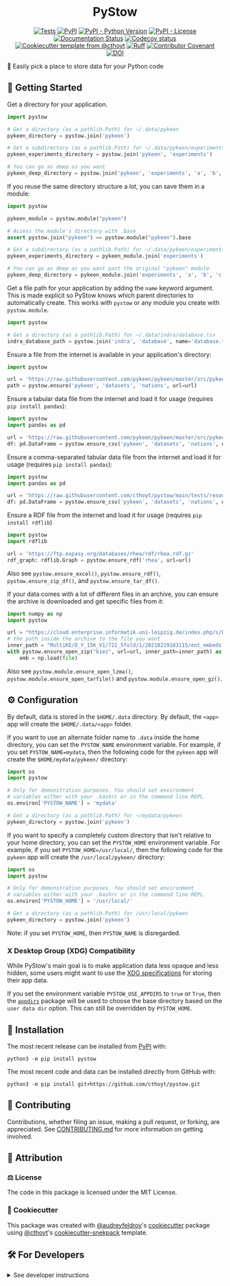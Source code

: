 <h1 align="center">
  PyStow
</h1>

<p align="center">
    <a href="https://github.com/cthoyt/pystow/actions/workflows/tests.yml">
        <img alt="Tests" src="https://github.com/cthoyt/pystow/actions/workflows/tests.yml/badge.svg" /></a>
    <a href="https://pypi.org/project/pystow">
        <img alt="PyPI" src="https://img.shields.io/pypi/v/pystow" /></a>
    <a href="https://pypi.org/project/pystow">
        <img alt="PyPI - Python Version" src="https://img.shields.io/pypi/pyversions/pystow" /></a>
    <a href="https://github.com/cthoyt/pystow/blob/main/LICENSE">
        <img alt="PyPI - License" src="https://img.shields.io/pypi/l/pystow" /></a>
    <a href='https://pystow.readthedocs.io/en/latest/?badge=latest'>
        <img src='https://readthedocs.org/projects/pystow/badge/?version=latest' alt='Documentation Status' /></a>
    <a href="https://codecov.io/gh/cthoyt/pystow/branch/main">
        <img src="https://codecov.io/gh/cthoyt/pystow/branch/main/graph/badge.svg" alt="Codecov status" /></a>  
    <a href="https://github.com/cthoyt/cookiecutter-python-package">
        <img alt="Cookiecutter template from @cthoyt" src="https://img.shields.io/badge/Cookiecutter-snekpack-blue" /></a>
    <a href="https://github.com/astral-sh/ruff">
        <img src="https://img.shields.io/endpoint?url=https://raw.githubusercontent.com/astral-sh/ruff/main/assets/badge/v2.json" alt="Ruff" style="max-width:100%;"></a>
    <a href="https://github.com/cthoyt/pystow/blob/main/.github/CODE_OF_CONDUCT.md">
        <img src="https://img.shields.io/badge/Contributor%20Covenant-2.1-4baaaa.svg" alt="Contributor Covenant"/></a>
    <a href="https://zenodo.org/badge/latestdoi/318194121">
        <img src="https://zenodo.org/badge/318194121.svg" alt="DOI"></a>
</p>

👜 Easily pick a place to store data for your Python code

## 💪 Getting Started

Get a directory for your application.

```python
import pystow

# Get a directory (as a pathlib.Path) for ~/.data/pykeen
pykeen_directory = pystow.join('pykeen')

# Get a subdirectory (as a pathlib.Path) for ~/.data/pykeen/experiments
pykeen_experiments_directory = pystow.join('pykeen', 'experiments')

# You can go as deep as you want
pykeen_deep_directory = pystow.join('pykeen', 'experiments', 'a', 'b', 'c')
```

If you reuse the same directory structure a lot, you can save them in a module:

```python
import pystow

pykeen_module = pystow.module("pykeen")

# Access the module's directory with .base
assert pystow.join("pykeen") == pystow.module("pykeen").base

# Get a subdirectory (as a pathlib.Path) for ~/.data/pykeen/experiments
pykeen_experiments_directory = pykeen_module.join('experiments')

# You can go as deep as you want past the original "pykeen" module
pykeen_deep_directory = pykeen_module.join('experiments', 'a', 'b', 'c')
```

Get a file path for your application by adding the `name` keyword argument. This is made explicit so PyStow knows which
parent directories to automatically create. This works with `pystow` or any module you create with `pystow.module`.

```python
import pystow

# Get a directory (as a pathlib.Path) for ~/.data/indra/database.tsv
indra_database_path = pystow.join('indra', 'database', name='database.tsv')
```

Ensure a file from the internet is available in your application's directory:

```python
import pystow

url = 'https://raw.githubusercontent.com/pykeen/pykeen/master/src/pykeen/datasets/nations/test.txt'
path = pystow.ensure('pykeen', 'datasets', 'nations', url=url)
```

Ensure a tabular data file from the internet and load it for usage (requires `pip install pandas`):

```python
import pystow
import pandas as pd

url = 'https://raw.githubusercontent.com/pykeen/pykeen/master/src/pykeen/datasets/nations/test.txt'
df: pd.DataFrame = pystow.ensure_csv('pykeen', 'datasets', 'nations', url=url)
```

Ensure a comma-separated tabular data file from the internet and load it for usage (requires `pip install pandas`):

```python
import pystow
import pandas as pd

url = 'https://raw.githubusercontent.com/cthoyt/pystow/main/tests/resources/test_1.csv'
df: pd.DataFrame = pystow.ensure_csv('pykeen', 'datasets', 'nations', url=url, read_csv_kwargs=dict(sep=","))
```

Ensure a RDF file from the internet and load it for usage (requires `pip install rdflib`)

```python
import pystow
import rdflib

url = 'https://ftp.expasy.org/databases/rhea/rdf/rhea.rdf.gz'
rdf_graph: rdflib.Graph = pystow.ensure_rdf('rhea', url=url)
```

Also see `pystow.ensure_excel()`, `pystow.ensure_rdf()`, `pystow.ensure_zip_df()`, and `pystow.ensure_tar_df()`.

If your data comes with a lot of different files in an archive,
you can ensure the archive is downloaded and get specific files from it:

```python
import numpy as np
import pystow

url = "https://cloud.enterprise.informatik.uni-leipzig.de/index.php/s/LHPbMCre7SLqajB/download/MultiKE_D_Y_15K_V1.zip"
# the path inside the archive to the file you want
inner_path = "MultiKE/D_Y_15K_V1/721_5fold/1/20210219183115/ent_embeds.npy"
with pystow.ensure_open_zip("kiez", url=url, inner_path=inner_path) as file:
    emb = np.load(file)
```

Also see `pystow.module.ensure_open_lzma()`, `pystow.module.ensure_open_tarfile()` and `pystow.module.ensure_open_gz()`.

## ⚙️️ Configuration

By default, data is stored in the `$HOME/.data` directory. By default, the `<app>` app will create the
`$HOME/.data/<app>` folder.

If you want to use an alternate folder name to `.data` inside the home directory, you can set the `PYSTOW_NAME`
environment variable. For example, if you set `PYSTOW_NAME=mydata`, then the following code for the `pykeen` app will
create the `$HOME/mydata/pykeen/` directory:

```python
import os
import pystow

# Only for demonstration purposes. You should set environment
# variables either with your .bashrc or in the command line REPL.
os.environ['PYSTOW_NAME'] = 'mydata'

# Get a directory (as a pathlib.Path) for ~/mydata/pykeen
pykeen_directory = pystow.join('pykeen')
```

If you want to specify a completely custom directory that isn't relative to your home directory, you can set
the `PYSTOW_HOME` environment variable. For example, if you set `PYSTOW_HOME=/usr/local/`, then the following code for
the `pykeen` app will create the `/usr/local/pykeen/` directory:

```python
import os
import pystow

# Only for demonstration purposes. You should set environment
# variables either with your .bashrc or in the command line REPL.
os.environ['PYSTOW_HOME'] = '/usr/local/'

# Get a directory (as a pathlib.Path) for /usr/local/pykeen
pykeen_directory = pystow.join('pykeen')
```

Note: if you set `PYSTOW_HOME`, then `PYSTOW_NAME` is disregarded.

### X Desktop Group (XDG) Compatibility

While PyStow's main goal is to make application data less opaque and less
hidden, some users might want to use the
[XDG specifications](http://standards.freedesktop.org/basedir-spec/basedir-spec-latest.html)
for storing their app data.

If you set the environment variable  `PYSTOW_USE_APPDIRS` to `true` or `True`, then the
[`appdirs`](https://pypi.org/project/appdirs/) package will be used to choose
the base directory based on the `user data dir` option. This can still be
overridden by `PYSTOW_HOME`.

## 🚀 Installation

The most recent release can be installed from
[PyPI](https://pypi.org/project/pystow/) with:

```console
python3 -m pip install pystow
```

The most recent code and data can be installed directly from GitHub with:

```console
python3 -m pip install git+https://github.com/cthoyt/pystow.git
```

## 👐 Contributing

Contributions, whether filing an issue, making a pull request, or forking, are appreciated. See
[CONTRIBUTING.md](https://github.com/cthoyt/pystow/blob/master/.github/CONTRIBUTING.md)
for more information on getting involved.

## 👋 Attribution

### ⚖️ License

The code in this package is licensed under the MIT License.

### 🍪 Cookiecutter

This package was created with [@audreyfeldroy](https://github.com/audreyfeldroy)'s
[cookiecutter](https://github.com/cookiecutter/cookiecutter) package using [@cthoyt](https://github.com/cthoyt)'s
[cookiecutter-snekpack](https://github.com/cthoyt/cookiecutter-snekpack) template.

## 🛠️ For Developers

<details>
  <summary>See developer instructions</summary>

The final section of the README is for if you want to get involved by making a code contribution.

### Development Installation

To install in development mode, use the following:

```console
git clone git+https://github.com/cthoyt/pystow.git
cd pystow
python3 -m pip install -e .
```

### Updating Package Boilerplate

This project uses `cruft` to keep boilerplate (i.e., configuration, contribution guidelines, documentation
configuration)
up-to-date with the upstream cookiecutter package. Update with the following:

```console
python3 -m pip install cruft
cruft update
```

More info on Cruft's update command is
available [here](https://github.com/cruft/cruft?tab=readme-ov-file#updating-a-project).

### 🥼 Testing

After cloning the repository and installing `tox` with
`python3 -m pip install tox tox-uv`,
the unit tests in the `tests/` folder can be run reproducibly with:

```console
tox -e py
```

Additionally, these tests are automatically re-run with each commit in a
[GitHub Action](https://github.com/cthoyt/pystow/actions?query=workflow%3ATests).

### 📖 Building the Documentation

The documentation can be built locally using the following:

```console
git clone git+https://github.com/cthoyt/pystow.git
cd pystow
tox -e docs
open docs/build/html/index.html
```

The documentation automatically installs the package as well as the `docs`
extra specified in the [`pyproject.toml`](pyproject.toml). `sphinx` plugins
like `texext` can be added there. Additionally, they need to be added to the
`extensions` list in [`docs/source/conf.py`](docs/source/conf.py).

The documentation can be deployed to [ReadTheDocs](https://readthedocs.io) using
[this guide](https://docs.readthedocs.io/en/stable/intro/import-guide.html).
The [`.readthedocs.yml`](.readthedocs.yml) YAML file contains all the configuration you'll need.
You can also set up continuous integration on GitHub to check not only that
Sphinx can build the documentation in an isolated environment (i.e., with `tox -e docs-test`)
but also that [ReadTheDocs can build it too](https://docs.readthedocs.io/en/stable/pull-requests.html).

#### Configuring ReadTheDocs

1. Log in to ReadTheDocs with your GitHub account to install the integration
   at https://readthedocs.org/accounts/login/?next=/dashboard/
2. Import your project by navigating to https://readthedocs.org/dashboard/import then clicking the plus icon next to
   your repository
3. You can rename the repository on the next screen using a more stylized name (i.e., with spaces and capital letters)
4. Click next, and you're good to go!

### 📦 Making a Release

#### Configuring Zenodo

[Zenodo](https://zenodo.org) is a long-term archival system that assigns a DOI to each release of your package.

1. Log in to Zenodo via GitHub with this link: https://zenodo.org/oauth/login/github/?next=%2F. This brings you to a
   page that lists all of your organizations and asks you to approve installing the Zenodo app on GitHub. Click "grant"
   next to any organizations you want to enable the integration for, then click the big green "approve" button. This
   step only needs to be done once.
2. Navigate to https://zenodo.org/account/settings/github/, which lists all of your GitHub repositories (both in your
   username and any organizations you enabled). Click the on/off toggle for any relevant repositories. When you make
   a new repository, you'll have to come back to this

After these steps, you're ready to go! After you make "release" on GitHub (steps for this are below), you can navigate
to https://zenodo.org/account/settings/github/repository/cthoyt/pystow
to see the DOI for the release and link to the Zenodo record for it.

#### Registering with the Python Package Index (PyPI)

You only have to do the following steps once.

1. Register for an account on the [Python Package Index (PyPI)](https://pypi.org/account/register)
2. Navigate to https://pypi.org/manage/account and make sure you have verified your email address. A verification email
   might not have been sent by default, so you might have to click the "options" dropdown next to your address to get to
   the "re-send verification email" button
3. 2-Factor authentication is required for PyPI since the end of 2023 (see
   this [blog post from PyPI](https://blog.pypi.org/posts/2023-05-25-securing-pypi-with-2fa/)). This means
   you have to first issue account recovery codes, then set up 2-factor authentication
4. Issue an API token from https://pypi.org/manage/account/token

#### Configuring your machine's connection to PyPI

You have to do the following steps once per machine.

```console
$ uv tool install keyring
$ keyring set https://upload.pypi.org/legacy/ __token__
$ keyring set https://test.pypi.org/legacy/ __token__
```

Note that this deprecates previous workflows using `.pypirc`.

#### Uploading to PyPI

After installing the package in development mode and installing
`tox` with `python3 -m pip install tox tox-uv`,
run the following from the console:

```console
tox -e finish
```

This script does the following:

1. Uses [bump-my-version](https://github.com/callowayproject/bump-my-version) to switch the version number in
   the `pyproject.toml`, `CITATION.cff`, `src/pystow/version.py`,
   and [`docs/source/conf.py`](docs/source/conf.py) to not have the `-dev` suffix
2. Packages the code in both a tar archive and a wheel using
   [`uv build`](https://docs.astral.sh/uv/guides/publish/#building-your-package)
3. Uploads to PyPI using [`uv publish`](https://docs.astral.sh/uv/guides/publish/#publishing-your-package).
4. Push to GitHub. You'll need to make a release going with the commit where the version was bumped.
5. Bump the version to the next patch. If you made big changes and want to bump the version by minor, you can
   use `tox -e bumpversion -- minor` after.

#### Releasing on GitHub

1. Navigate
   to https://github.com/cthoyt/pystow/releases/new
   to draft a new release
2. Click the "Choose a Tag" dropdown and select the tag corresponding to the release you just made
3. Click the "Generate Release Notes" button to get a quick outline of recent changes. Modify the title and description
   as you see fit
4. Click the big green "Publish Release" button

This will trigger Zenodo to assign a DOI to your release as well.

</details>
